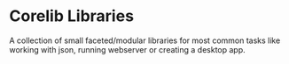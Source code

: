 # Corelib Libraries

A collection of small faceted/modular libraries for most common tasks like
working with json, running webserver or creating a desktop app.
